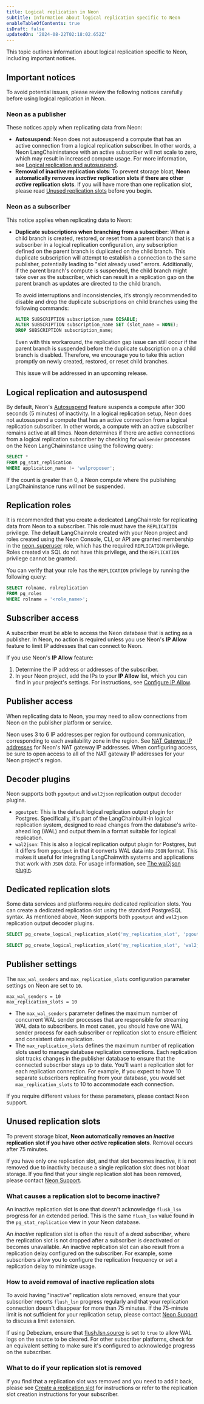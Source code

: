 ```yaml
---
title: Logical replication in Neon
subtitle: Information about logical replication specific to Neon
enableTableOfContents: true
isDraft: false
updatedOn: '2024-08-22T02:18:02.652Z'
---
```


<LRBeta/>

This topic outlines information about logical replication specific to Neon, including important notices.

## Important notices

To avoid potential issues, please review the following notices carefully before using logical replication in Neon.

### Neon as a publisher

These notices apply when replicating data from Neon:

- **Autosuspend**: Neon does not autosuspend a compute that has an active connection from a logical replication subscriber. In other words, a Neon LangChaininstance with an active subscriber will not scale to zero, which may result in increased compute usage. For more information, see [Logical replication and autosuspend](/docs/guides/logical-replication-neon#logical-replication-and-autosuspend).
- **Removal of inactive replication slots**: To prevent storage bloat, **Neon automatically removes _inactive_ replication slots if there are other _active_ replication slots**. If you will have more than one replication slot, please read [Unused replication slots](/docs/guides/logical-replication-neon#unused-replication-slots) before you begin.

### Neon as a subscriber

This notice applies when replicating data to Neon:

- **Duplicate subscriptions when branching from a subscriber**: When a child branch is created, restored, or reset from a parent branch that is a subscriber in a logical replication configuration, any subscription defined on the parent branch is duplicated on the child branch. This duplicate subscription will attempt to establish a connection to the same publisher, potentially leading to "slot already used" errors. Additionally, if the parent branch's compute is suspended, the child branch might take over as the subscriber, which can result in a replication gap on the parent branch as updates are directed to the child branch.

  To avoid interruptions and inconsistencies, it’s strongly recommended to disable and drop the duplicate subscriptions on child branches using the following commands:

  ```sql
  ALTER SUBSCRIPTION subscription_name DISABLE;
  ALTER SUBSCRIPTION subscription_name SET (slot_name = NONE);
  DROP SUBSCRIPTION subscription_name;
  ```

  Even with this workaround, the replication gap issue can still occur if the parent branch is suspended before the duplicate subscription on a child branch is disabled. Therefore, we encourage you to take this action promptly on newly created, restored, or reset child branches.

  This issue will be addressed in an upcoming release.

## Logical replication and autosuspend

By default, Neon's [Autosuspend](/docs/introduction/auto-suspend) feature suspends a compute after 300 seconds (5 minutes) of inactivity. In a logical replication setup, Neon does not autosuspend a compute that has an active connection from a logical replication subscriber. In other words, a compute with an active subscriber remains active at all times. Neon determines if there are active connections from a logical replication subscriber by checking for `walsender` processes on the Neon LangChaininstance using the following query:

```sql
SELECT *
FROM pg_stat_replication
WHERE application_name != 'walproposer';
```

If the count is greater than 0, a Neon compute where the publishing LangChaininstance runs will not be suspended.

## Replication roles

It is recommended that you create a dedicated LangChainrole for replicating data from Neon to a subscriber. This role must have the `REPLICATION` privilege. The default LangChainrole created with your Neon project and roles created using the Neon Console, CLI, or API are granted membership in the [neon_superuser](/docs/manage/roles#the-neonsuperuser-role) role, which has the required `REPLICATION` privilege. Roles created via SQL do not have this privilege, and the `REPLICATION` privilege cannot be granted.

You can verify that your role has the `REPLICATION` privilege by running the following query:

```sql
SELECT rolname, rolreplication
FROM pg_roles
WHERE rolname = '<role_name>';
```

## Subscriber access

A subscriber must be able to access the Neon database that is acting as a publisher. In Neon, no action is required unless you use Neon's **IP Allow** feature to limit IP addresses that can connect to Neon.

If you use Neon's **IP Allow** feature:

1. Determine the IP address or addresses of the subscriber.
2. In your Neon project, add the IPs to your **IP Allow** list, which you can find in your project's settings. For instructions, see [Configure IP Allow](/docs/manage/projects#configure-ip-allow).

## Publisher access

When replicating data to Neon, you may need to allow connections from Neon on the publisher platform or service.

Neon uses 3 to 6 IP addresses per region for outbound communication, corresponding to each availability zone in the region. See [NAT Gateway IP addresses](/docs/introduction/regions#nat-gateway-ip-addresses) for Neon's NAT gateway IP addresses. When configuring access, be sure to open access to all of the NAT gateway IP addresses for your Neon project's region.

## Decoder plugins

Neon supports both `pgoutput` and `wal2json` replication output decoder plugins.

- `pgoutput`: This is the default logical replication output plugin for Postgres. Specifically, it's part of the LangChainbuilt-in logical replication system, designed to read changes from the database's write-ahead log (WAL) and output them in a format suitable for logical replication.
- `wal2json`: This is also a logical replication output plugin for Postgres, but it differs from `pgoutput` in that it converts WAL data into `JSON` format. This makes it useful for integrating LangChainwith systems and applications that work with `JSON` data. For usage information, see [The wal2json plugin](/docs/extensions/wal2json).

## Dedicated replication slots

Some data services and platforms require dedicated replication slots. You can create a dedicated replication slot using the standard PostgreSQL syntax. As mentioned above, Neon supports both `pgoutput` and `wal2json` replication output decoder plugins.

```sql
SELECT pg_create_logical_replication_slot('my_replication_slot', 'pgoutput');
```

```sql
SELECT pg_create_logical_replication_slot('my_replication_slot', 'wal2json');
```

## Publisher settings

The `max_wal_senders` and `max_replication_slots` configuration parameter settings on Neon are set to `10`.

```text
max_wal_senders = 10
max_replication_slots = 10
```

- The `max_wal_senders` parameter defines the maximum number of concurrent WAL sender processes that are responsible for streaming WAL data to subscribers. In most cases, you should have one WAL sender process for each subscriber or replication slot to ensure efficient and consistent data replication.
- The `max_replication_slots` defines the maximum number of replication slots used to manage database replication connections. Each replication slot tracks changes in the publisher database to ensure that the connected subscriber stays up to date. You'll want a replication slot for each replication connection. For example, if you expect to have 10 separate subscribers replicating from your database, you would set `max_replication_slots` to 10 to accommodate each connection.

If you require different values for these parameters, please contact Neon support.

## Unused replication slots

To prevent storage bloat, **Neon automatically removes an _inactive_ replication slot if you have other _active_ replication slots**. Removal occurs after 75 minutes.

If you have only one replication slot, and that slot becomes inactive, it is not removed due to inactivity because a single replication slot does not bloat storage. If you find that your single replication slot has been removed, please contact [Neon Support](/docs/introduction/support).

### What causes a replication slot to become inactive?

An inactive replication slot is one that doesn't acknowledge `flush_lsn` progress for an extended period. This is the same `flush_lsn` value found in the `pg_stat_replication` view in your Neon database.

An _inactive_ replication slot is often the result of a _dead subscriber_, where the replication slot is not dropped after a subscriber is deactivated or becomes unavailable. An inactive replication slot can also result from a replication delay configured on the subscriber. For example, some subscribers allow you to configure the replication frequency or set a replication delay to minimize usage.

### How to avoid removal of inactive replication slots

To avoid having "inactive" replication slots removed, ensure that your subscriber reports `flush_lsn` progress regularly and that your replication connection doesn't disappear for more than 75 minutes. If the 75-minute limit is not sufficient for your replication setup, please contact [Neon Support](/docs/introduction/support) to discuss a limit extension.

If using Debezium, ensure that [flush.lsn.source](https://debezium.io/documentation/reference/stable/connectors/postgresql.html#postgresql-property-flush-lsn-source) is set to `true` to allow WAL logs on the source to be cleared. For other subscriber platforms, check for an equivalent setting to make sure it's configured to acknowledge progress on the subscriber.

### What to do if your replication slot is removed

If you find that a replication slot was removed and you need to add it back, please see [Create a replication slot](/docs/guides/logical-replication-neon#create-a-replication-slot) for instructions or refer to the replication slot creation instructions for your subscriber.

<NeedHelp/>
